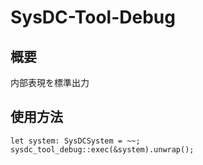 # SysDC-Tool-Debug

## 概要

内部表現を標準出力

## 使用方法

```
let system: SysDCSystem = ~~;
sysdc_tool_debug::exec(&system).unwrap();
```
